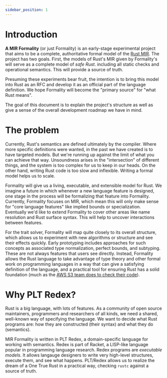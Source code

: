 ```yaml
---
sidebar_position: 1
---
```


# Introduction

**A MIR Formality** (or just Formality) is an early-stage experimental project that aims to be
a complete, authoritative formal model of the [Rust MIR][].
The project has two goals.
First, the models of Rust's MIR given by Formality's will serve as a complete model of _safe Rust_.
including all static checks and operational semantics.
This will provide a source of truth.

Presuming these experiments bear fruit,
the intention is to bring this model into Rust as an RFC
and develop it as an official part of the language definition.
We hope Formality will become the "primary source" for "what Rust means".

The goal of this document is to explain the project's structure as well
as give a sense of the overall development roadmap we have in mind.

# The problem

Currently, Rust's semantics are defined ultimately by the compiler.
Where more specific definitions were wanted, in the past we have created is to have targeted models.
But we're running up against the limit of what you can achieve that way.
Unsoundness arises in the "intersection" of different things,
and the system is too complex for us to keep in our heads.
On the other hand, writing Rust code is too slow and inflexible.
Writing a formal model helps us to scale.

Formality will give us a living, executable, and extensible model for Rust.
We imagine a future in which whenever a new language feature is designed,
one stage in the process will be formalizing that feature into Formality.
Currently, Formality focuses on MIR, which mean this will only make sense for "core language features"
like implied bounds or specialization.
Eventually we'd like to extend Formality to cover other areas
like name resolution and Rust surface syntax.
This will help to uncover interactions between features.

For the trait solver, Formality will map quite closely to its overall structure,
which allows us to experiment with new algorithms or structure and see their effects quickly.
Early prototyping includes approaches for such concepts as 
associated type normalization, perfect bounds, and subtyping.
These are not always features that users see directly.
Instead, Formality allows the Rust language 
to take advantage of type theory and other formal work on programming languages
in a way that can give a satisfying definition of the language,
and a practical tool for ensuring Rust has a solid foundation
(much as the [AWS S3 team does to check their code][]).

# Why PLT Redex?

Rust is a big language, with lots of features.
As a community of open source maintainers, programmers and researchers of all kinds,
we need a shared, well-known way of specifying the language.
We want to decide what Rust programs are:
how they are constructed (their syntax) and what they do (semantics).

MIR Formality is written in PLT Redex, a domain-specific language for working with semantics.
Redex is part of Racket, a LISP-like language popular in programming language research.
Redex programs are _executable models_.
It allows langauge designers to write very high-level structures, execute them, and see what happens.
PLT/Redex allows us to realize the dream of a One True Rust in a practical way,
checking `rustc` against a source of truth.

[rust MIR]: https://rustc-dev-guide.rust-lang.org/mir/index.html
[AWS S3 team does to check their code]: https://www.amazon.science/publications/using-lightweight-formal-methods-to-validate-a-key-value-storage-node-in-amazon-s3
[rustc]: https://github.com/rust-lang/rust/compiler/
